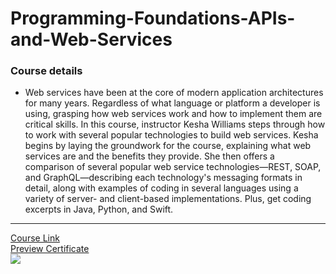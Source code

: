 # Programming-Foundations-APIs-and-Web-Services
### Course details
- Web services have been at the core of modern application architectures for many years. Regardless of what language or platform a developer is using, grasping how web services work and how to implement them are critical skills. In this course, instructor Kesha Williams steps through how to work with several popular technologies to build web services. Kesha begins by laying the groundwork for the course, explaining what web services are and the benefits they provide. She then offers a comparison of several popular web service technologies—REST, SOAP, and GraphQL—describing each technology's messaging formats in detail, along with examples of coding in several languages using a variety of server- and client-based implementations. Plus, get coding excerpts in Java, Python, and Swift.
-------------------------------
[Course Link](https://www.linkedin.com/learning/programming-foundations-apis-and-web-services?resume=false)
<br>[Preview Certificate](https://www.linkedin.com/learning/certificates/14ee71067ecd831034ab524845383e48a7624d6a4564ddbbdded4da276c74c8f?lipi=urn%3Ali%3Apage%3Ad_flagship3_profile_view_base_certifications_details%3BVRd6ej83QqiEtz6NNthE3Q%3D%3D)
<br><img src="https://media-exp1.licdn.com/dms/image/C4D1FAQHAu2UcQAa3yQ/feedshare-document-cover-images_1280/0/1650395787925?e=1661871600&v=beta&t=jNo-fSNBuwhw-TThErL3Qj1oKPB_P_zpHJhsgvrDJkE" />
